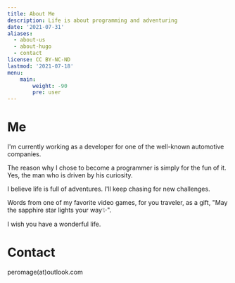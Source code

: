 ```yaml
---
title: About Me
description: Life is about programming and adventuring
date: '2021-07-31'
aliases:
  - about-us
  - about-hugo
  - contact
license: CC BY-NC-ND
lastmod: '2021-07-18'
menu:
    main: 
        weight: -90
        pre: user
---
```


# Me

I'm currently working as a developer for one of the well-known automotive companies.

The reason why I chose to become a programmer is simply for the fun of it. Yes, the man who is driven by his curiosity.

I believe life is full of adventures. I'll keep chasing for new challenges.

Words from one of my favorite video games, for you traveler, as a gift, "May the sapphire star lights your way✨".

I wish you have a wonderful life.

# Contact

peromage(at)outlook.com
